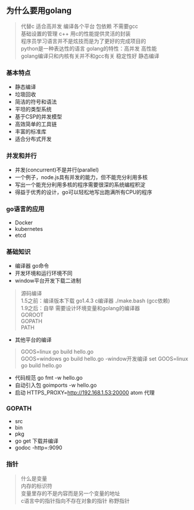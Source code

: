 ## 为什么要用golang

> 代替c 适合高并发 编译各个平台 包依赖 不需要gcc <br>
基础设置的管理 c++ 用c的性能提供灵活的封装 <br>
程序员学习语言并不是炫技而是为了更好的完成项目的<br>
python是一种表达性的语言 golang的特性：高并发 高性能<br>
golang编译只和内核有关并不和gcc有关 稳定性好 静态编译

### 基本特点

- 静态编译
- 垃圾回收
- 简洁的符号和语法
- 平坦的类型系统
- 基于CSP的并发模型
- 高效简单的工具链
- 丰富的标准库
- 适合分布式开发

### 并发和并行

- 并发(concurrent)不是并行(parallel)
- 一个例子，node.js具有并发的能力，但不能充分利用多核
- 写出一个能充分利用多核的程序需要很深的系统编程积淀
- 得益于优秀的设计，go可以轻松地写出跑满所有CPU的程序

### go语言的应用

- Docker
- kubernetes
- etcd

### 基础知识

- 编译器 go命令
- 开发环境和运行环境不同
- window平台开发下载二进制
> 源码编译 <br>
1.5之前：编译版本下载 go1.4.3 c编译器 ./make.bash (gcc依赖) <br>
1.9之后：自举  需要设计环境变量和golang的编译器<br>
GOROOT<br>
GOPATH<br>
PATH<br>
- 其他平台的编译
> GOOS=linux go build hello.go<br>
GOOS=windows go build hello.go
-window开发编译
> set GOOS=linux<br>
go build hello.go
- 代码规范 go fmt -w hello.go
- 自动引入包 goimports -w hello.go
- 启动 HTTPS_PROXY=http://192.168.1.53:20000 atom 代理

### GOPATH
- src
- bin
- pkg
- go get 下载并编译
- godoc -http=:9090

### 指针
> 什么是变量<br>
内存的标识符<br>
变量里存的不是内容而是另一个变量的地址<br>
c语言中的指针指向不存在对象的指针 称野指针<br>
